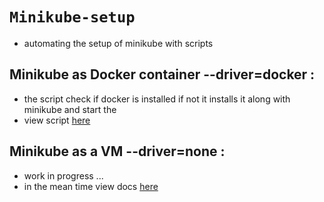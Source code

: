 # `Minikube-setup`
* automating the setup of minikube with scripts
## Minikube as Docker container --driver=docker :
* the script check if docker is installed if not it installs it along with minikube and start the
* view script <a href="./minikube-container">here</a> 
## Minikube as a VM --driver=none :
* work in progress ...
* in the mean time view docs <a href="https://minikube.sigs.k8s.io/docs/drivers/none/">here</a>
